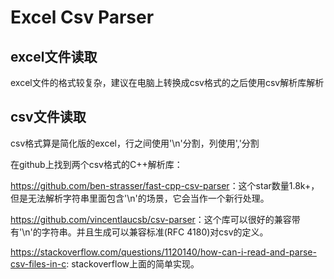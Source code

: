 # Excel Csv Parser

## excel文件读取

excel文件的格式较复杂，建议在电脑上转换成csv格式的之后使用csv解析库解析

## csv文件读取

csv格式算是简化版的excel，行之间使用'\\n'分割，列使用','分割

在github上找到两个csv格式的C++解析库：

<https://github.com/ben-strasser/fast-cpp-csv-parser>：这个star数量1.8k+，但是无法解析字符串里面包含'\\n'的场景，它会当作一个新行处理。

<https://github.com/vincentlaucsb/csv-parser>：这个库可以很好的兼容带有'\\n'的字符串。并且生成可以兼容标准(RFC 4180)对csv的定义。

<https://stackoverflow.com/questions/1120140/how-can-i-read-and-parse-csv-files-in-c>: stackoverflow上面的简单实现。